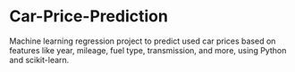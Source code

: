 # Car-Price-Prediction
Machine learning regression project to predict used car prices based on features like year, mileage, fuel type, transmission, and more, using Python and scikit-learn.
